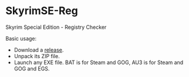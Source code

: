 # SkyrimSE-Reg

Skyrim Special Edition - Registry Checker

Basic usage:
- Download a [release](https://github.com/Meridiano/SkyrimSE-Reg/releases/latest).
- Unpack its ZIP file.
- Launch any EXE file. BAT is for Steam and GOG, AU3 is for Steam and GOG and EGS.
